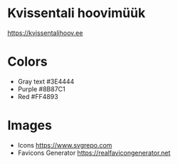 # Kvissentali hoovimüük

https://kvissentalihoov.ee

# Colors

* Gray text #3E4444
* Purple #8B87C1
* Red #FF4893

# Images

* Icons https://www.svgrepo.com
* Favicons Generator https://realfavicongenerator.net